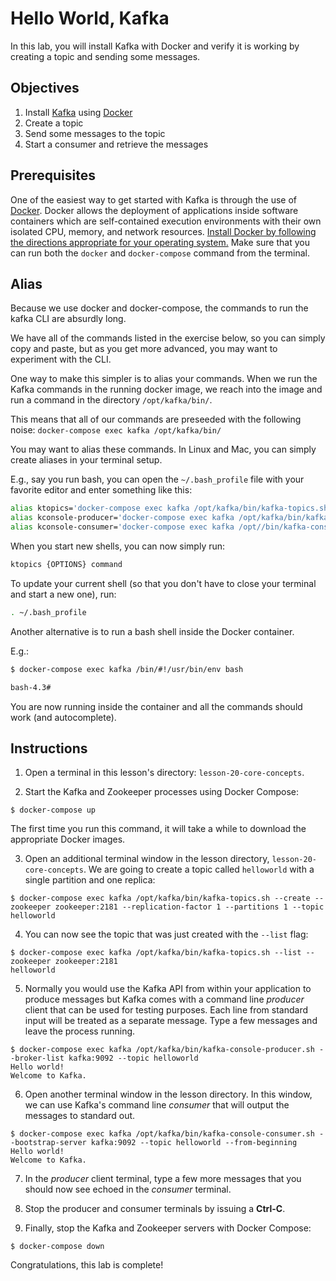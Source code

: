 # Hello World, Kafka

In this lab, you will install Kafka with Docker and verify it is working by creating a topic and sending some messages.

## Objectives

1. Install [Kafka](http://kafka.apache.org/) using [Docker](https://www.docker.com/products/overview)
2. Create a topic
3. Send some messages to the topic
4. Start a consumer and retrieve the messages

## Prerequisites

One of the easiest way to get started with Kafka is through the use of [Docker](https://www.docker.com). Docker allows the deployment of applications inside software containers which are self-contained execution environments with their own isolated CPU, memory, and network resources. [Install Docker by following the directions appropriate for your operating system.](https://www.docker.com/products/overview) Make sure that you can run both the `docker` and `docker-compose` command from the terminal.

## Alias

Because we use docker and docker-compose, the commands to run the kafka CLI are absurdly long.

We have all of the commands listed in the exercise below, so you can simply copy and paste, but as you get more advanced, you may want to experiment with the CLI.

One way to make this simpler is to alias your commands. When we run the Kafka commands in the running docker image, we reach into the image and run a command in the directory `/opt/kafka/bin/`.

This means that all of our commands are preseeded with the following noise: `docker-compose exec kafka /opt/kafka/bin/`

You may want to alias these commands. In Linux and Mac, you can simply create aliases in your terminal setup.

E.g., say you run bash, you can open the `~/.bash_profile` file with your favorite editor and enter something like this:

```bash
alias ktopics='docker-compose exec kafka /opt/kafka/bin/kafka-topics.sh'
alias kconsole-producer='docker-compose exec kafka /opt/kafka/bin/kafka-console-producer.sh'
alias kconsole-consumer='docker-compose exec kafka /opt//bin/kafka-console-consumer.sh'
```

When you start new shells, you can now simply run:

```bash
ktopics {OPTIONS} command
```

To update your current shell (so that you don't have to close your terminal and start a new one), run:

```bash
. ~/.bash_profile
```

Another alternative is to run a bash shell inside the Docker container.

E.g.:

```bash
$ docker-compose exec kafka /bin/#!/usr/bin/env bash

bash-4.3#
```

You are now running inside the container and all the commands should work (and autocomplete).

## Instructions

1. Open a terminal in this lesson's directory: `lesson-20-core-concepts`.

2. Start the Kafka and Zookeeper processes using Docker Compose:

  ```
  $ docker-compose up
  ```

  The first time you run this command, it will take a while to download the appropriate Docker images.

3. Open an additional terminal window in the lesson directory, `lesson-20-core-concepts`. We are going to create a topic called `helloworld` with a single partition and one replica:

  ```
  $ docker-compose exec kafka /opt/kafka/bin/kafka-topics.sh --create --zookeeper zookeeper:2181 --replication-factor 1 --partitions 1 --topic helloworld
  ```

4. You can now see the topic that was just created with the `--list` flag:

  ```
  $ docker-compose exec kafka /opt/kafka/bin/kafka-topics.sh --list --zookeeper zookeeper:2181
  helloworld
  ```

5. Normally you would use the Kafka API from within your application to produce messages but Kafka comes with a command line _producer_ client that can be used for testing purposes. Each line from standard input will be treated as a separate message. Type a few messages and leave the process running.

  ```
  $ docker-compose exec kafka /opt/kafka/bin/kafka-console-producer.sh --broker-list kafka:9092 --topic helloworld
  Hello world!
  Welcome to Kafka.
  ```

6. Open another terminal window in the lesson directory. In this window, we can use Kafka's command line _consumer_ that will output the messages to standard out.

  ```
  $ docker-compose exec kafka /opt/kafka/bin/kafka-console-consumer.sh --bootstrap-server kafka:9092 --topic helloworld --from-beginning
  Hello world!
  Welcome to Kafka.
  ```

7. In the _producer_ client terminal, type a few more messages that you should now see echoed in the _consumer_ terminal.

8. Stop the producer and consumer terminals by issuing a **Ctrl-C**.

9. Finally, stop the Kafka and Zookeeper servers with Docker Compose:

  ```
  $ docker-compose down
  ```

Congratulations, this lab is complete!
